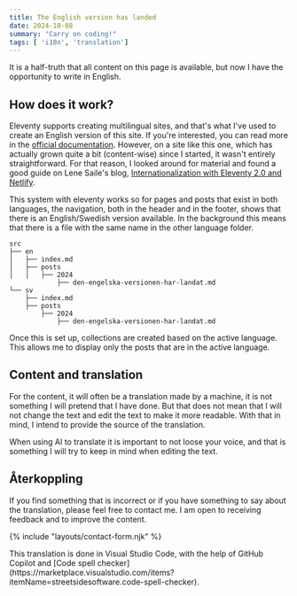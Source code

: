 ```yaml
---
title: The English version has landed
date: 2024-10-08
summary: "Carry on coding!"
tags: [ 'i18n', 'translation']
---
```


It is a half-truth that all content on this page is available, but now I have the opportunity to write in English. 

## How does it work?

Eleventy supports creating multilingual sites, and that's what I've used to create an English version of this site. If you're interested, you can read more in the [official documentation](https://www.11ty.dev/docs/i18n/). However, on a site like this one, which has actually grown quite a bit (content-wise) since I started, it wasn't entirely straightforward. For that reason, I looked around for material and found a good guide on Lene Saile's blog, [Internationalization with Eleventy 2.0 and Netlify](https://www.lenesaile.com/en/blog/internationalization-with-eleventy-20-and-netlify/).

This system with eleventy works so for pages and posts that exist in both languages, the navigation, both in the header and in the footer, shows that there is an English/Swedish version available. In the background this means that there is a file with the same name in the other language folder.

```plaintext
src
├── en
│   ├── index.md
│   ├── posts
│   │   ├── 2024
            ├── den-engelska-versionen-har-landat.md
└── sv
    ├── index.md
    ├── posts
        ├── 2024
            ├── den-engelska-versionen-har-landat.md
```

Once this is set up, collections are created based on the active language. This allows me to display only the posts that are in the active language.

## Content and translation

For the content, it will often be a translation made by a machine, it is not something I will pretend that I have done. But that does not mean that I will not change the text and edit the text to make it more readable. With that in mind, I intend to provide the source of the translation.

When using AI to translate it is important to not loose your voice, and that is something I will try to keep in mind when editing the text.

## Återkoppling

If you find something that is incorrect or if you have something to say about the translation, please feel free to contact me. I am open to receiving feedback and to improve the content.

{% include "layouts/contact-form.njk" %}

<aside>
This translation is done in Visual Studio Code, with the help of GitHub Copilot and [Code spell checker](https://marketplace.visualstudio.com/items?itemName=streetsidesoftware.code-spell-checker).
</aside>